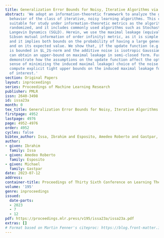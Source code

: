 ```yaml
---
title: Generalization Error Bounds for Noisy, Iterative Algorithms via Maximal Leakage
abstract: 'We adopt an information-theoretic framework to analyze the generalization
  behavior of the class of iterative, noisy learning algorithms. This class is particularly
  suitable for study under information-theoretic metrics as the algorithms are inherently
  randomized, and it includes commonly used algorithms such as Stochastic Gradient
  Langevin Dynamics (SGLD). Herein, we use the maximal leakage (equivalently, the
  Sibson mutual information of order infinity) metric, as it is simple to analyze,
  and it implies both bounds on the probability of having a large generalization error
  and on its expected value. We show that, if the update function (e.g., gradient)
  is bounded in $L_2$-norm and the additive noise is isotropic Gaussian noise, then one
  can obtain an upper-bound on maximal leakage in semi-closed form. Furthermore, we
  demonstrate how the assumptions on the update function affect the optimal (in the
  sense of minimizing the induced maximal leakage) choice of the noise. Finally, we
  compute explicit tight upper bounds on the induced maximal leakage for other scenarios
  of interest.'
section: Original Papers
layout: inproceedings
series: Proceedings of Machine Learning Research
publisher: PMLR
issn: 2640-3498
id: issa23a
month: 0
tex_title: Generalization Error Bounds for Noisy, Iterative Algorithms via Maximal Leakage
firstpage: 4952
lastpage: 4976
page: 4952-4976
order: 4952
cycles: false
bibtex_author: Issa, Ibrahim and Esposito, Amedeo Roberto and Gastpar, Michael
author:
- given: Ibrahim
  family: Issa
- given: Amedeo Roberto
  family: Esposito
- given: Michael
  family: Gastpar
date: 2023-07-12
address: 
container-title: Proceedings of Thirty Sixth Conference on Learning Theory
volume: '195'
genre: inproceedings
issued:
  date-parts:
  - 2023
  - 7
  - 12
pdf: https://proceedings.mlr.press/v195/issa23a/issa23a.pdf
extras: []
# Format based on Martin Fenner's citeproc: https://blog.front-matter.io/posts/citeproc-yaml-for-bibliographies/
---
```

